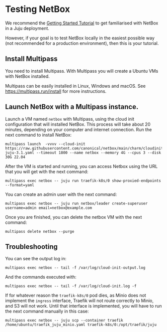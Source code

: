 # Testing NetBox

We recommend the [Getting Started Tutorial](./getting-started.md) to get familiarised with NetBox in a Juju deployment.

However, if your goal is to test NetBox locally in the easiest
possible way (not recommended for a production environment), then this
is your tutorial.

## Install Multipass

You need to install Multipass. With Multipass you will create a Ubuntu
VMs with NetBox installed.


Multipass can be easily installed in Linux, Windows and macOS. See
https://multipass.run/install for more instructions.

## Launch NetBox with a Multipass instance.


Launch a VM named `netbox` with Multipass, using the cloud init configuration that will installed NetBox. This
process will take about 20 minutes, depending on your computer and internet connection. Run the next command
to install NetBox:
```
multipass launch  -vvvv --cloud-init https://raw.githubusercontent.com/canonical/netbox/main/charm/cloudinit-juju-3.1.yaml --timeout 1800 --name netbox --memory 4G --cpus 3 --disk 30G 22.04
```

After the VM is started and running, you can access Netbox using the URL that you will
get with the next command:
```
multipass exec netbox -- juju run traefik-k8s/0 show-proxied-endpoints --format=yaml
```

You can create an admin user with the next command:
```
multipass exec netbox -- juju run netbox/leader create-superuser username=admin email=netbox@example.com
```

Once you are finished, you can delete the netbox VM with the next command:
```
multipass delete netbox --purge
```

## Troubleshooting

You can see the output log in:
```
multipass exec netbox -- tail -f /var/log/cloud-init-output.log
```

And the commands executed with:
```
multipass exec netbox -- tail -f /var/log/cloud-init.log -f
```

If for whatever reason the `traefik-k8s/0` pod dies, as Minio does not implement the `ingress` interface,
Traefik will not route correctly to Minio, and S3 will not work. Until that interface is implemented,
you will have to run the next command manually in this case:
```
multipass exec netbox -- juju scp --container traefik /home/ubuntu/traefik_juju_minio.yaml traefik-k8s/0:/opt/traefik/juju
```
